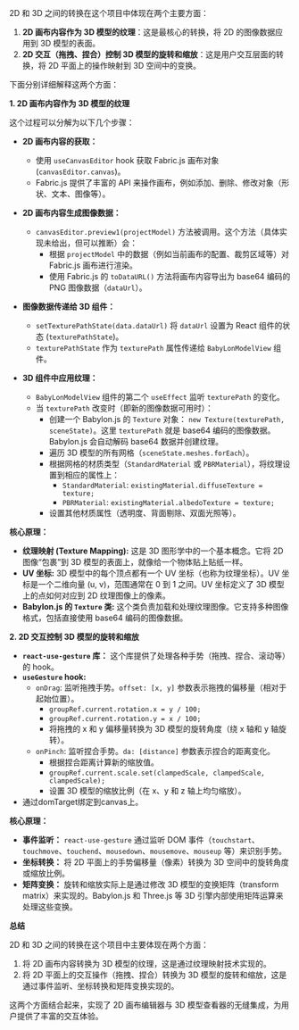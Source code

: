 2D 和 3D 之间的转换在这个项目中体现在两个主要方面：

1.  **2D 画布内容作为 3D 模型的纹理**：这是最核心的转换，将 2D 的图像数据应用到 3D 模型的表面。
2.  **2D 交互（拖拽、捏合）控制 3D 模型的旋转和缩放**：这是用户交互层面的转换，将 2D 平面上的操作映射到 3D 空间中的变换。

下面分别详细解释这两个方面：

**1. 2D 画布内容作为 3D 模型的纹理**

这个过程可以分解为以下几个步骤：

*   **2D 画布内容的获取：**
    *   使用 `useCanvasEditor` hook 获取 Fabric.js 画布对象 (`canvasEditor.canvas`)。
    *   Fabric.js 提供了丰富的 API 来操作画布，例如添加、删除、修改对象（形状、文本、图像等）。

*   **2D 画布内容生成图像数据：**
    *   `canvasEditor.preview1(projectModel)` 方法被调用。这个方法（具体实现未给出，但可以推断）会：
        *   根据 `projectModel` 中的数据（例如当前画布的配置、裁剪区域等）对 Fabric.js 画布进行渲染。
        *   使用 Fabric.js 的 `toDataURL()` 方法将画布内容导出为 base64 编码的 PNG 图像数据（`dataUrl`）。

*   **图像数据传递给 3D 组件：**
    *   `setTexturePathState(data.dataUrl)` 将 `dataUrl` 设置为 React 组件的状态 (`texturePathState`)。
    *   `texturePathState` 作为 `texturePath` 属性传递给 `BabyLonModelView` 组件。

*   **3D 组件中应用纹理：**
    *   `BabyLonModelView` 组件的第二个 `useEffect` 监听 `texturePath` 的变化。
    *   当 `texturePath` 改变时（即新的图像数据可用时）：
        *   创建一个 Babylon.js 的 `Texture` 对象： `new Texture(texturePath, sceneState)`。这里 `texturePath` 就是 base64 编码的图像数据。Babylon.js 会自动解码 base64 数据并创建纹理。
        *   遍历 3D 模型的所有网格（`sceneState.meshes.forEach`）。
        *   根据网格的材质类型（`StandardMaterial` 或 `PBRMaterial`），将纹理设置到相应的属性上：
            *   `StandardMaterial`: `existingMaterial.diffuseTexture = texture;`
            *   `PBRMaterial`: `existingMaterial.albedoTexture = texture;`
        *   设置其他材质属性（透明度、背面剔除、双面光照等）。

**核心原理：**

*   **纹理映射 (Texture Mapping):** 这是 3D 图形学中的一个基本概念。它将 2D 图像“包裹”到 3D 模型的表面上，就像给一个物体贴上贴纸一样。
*   **UV 坐标:** 3D 模型中的每个顶点都有一个 UV 坐标（也称为纹理坐标）。UV 坐标是一个二维向量 (u, v)，范围通常在 0 到 1 之间。UV 坐标定义了 3D 模型上的点如何对应到 2D 纹理图像上的像素。
*   **Babylon.js 的 `Texture` 类:**  这个类负责加载和处理纹理图像。它支持多种图像格式，包括直接使用 base64 编码的图像数据。

**2. 2D 交互控制 3D 模型的旋转和缩放**

*   **`react-use-gesture` 库：**  这个库提供了处理各种手势（拖拽、捏合、滚动等）的 hook。
*   **`useGesture` hook:**
    *   `onDrag`: 监听拖拽手势。`offset: [x, y]` 参数表示拖拽的偏移量（相对于起始位置）。
        *   `groupRef.current.rotation.x = y / 100;`
        *   `groupRef.current.rotation.y = x / 100;`
        *   将拖拽的 x 和 y 偏移量转换为 3D 模型的旋转角度（绕 x 轴和 y 轴旋转）。
    *   `onPinch`: 监听捏合手势。`da: [distance]` 参数表示捏合的距离变化。
        *   根据捏合距离计算新的缩放值。
        *   `groupRef.current.scale.set(clampedScale, clampedScale, clampedScale);`
        *   设置 3D 模型的缩放比例（在 x、y 和 z 轴上均匀缩放）。
*  通过domTarget绑定到canvas上。

**核心原理：**

*   **事件监听：** `react-use-gesture` 通过监听 DOM 事件（`touchstart`、`touchmove`、`touchend`、`mousedown`、`mousemove`、`mouseup` 等）来识别手势。
*   **坐标转换：** 将 2D 平面上的手势偏移量（像素）转换为 3D 空间中的旋转角度或缩放比例。
*   **矩阵变换：**  旋转和缩放实际上是通过修改 3D 模型的变换矩阵（transform matrix）来实现的。Babylon.js 和 Three.js 等 3D 引擎内部使用矩阵运算来处理这些变换。

**总结**

2D 和 3D 之间的转换在这个项目中主要体现在两个方面：

1.  将 2D 画布内容转换为 3D 模型的纹理，这是通过纹理映射技术实现的。
2.  将 2D 平面上的交互操作（拖拽、捏合）转换为 3D 模型的旋转和缩放，这是通过事件监听、坐标转换和矩阵变换实现的。

这两个方面结合起来，实现了 2D 画布编辑器与 3D 模型查看器的无缝集成，为用户提供了丰富的交互体验。
